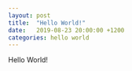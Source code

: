 ```yaml
---
layout: post
title:  "Hello World!"
date:   2019-08-23 20:00:00 +1200
categories: hello world
---
```

Hello World!
